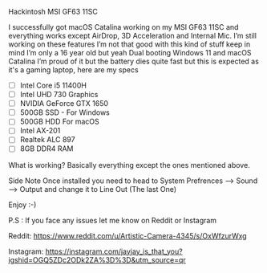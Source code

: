 Hackintosh MSI GF63 11SC

I successfully got macOS Catalina working on my MSI GF63 11SC and everything works except AirDrop, 3D Acceleration and Internal Mic. I’m still working on these features I’m not that good with this kind of stuff keep in mind I’m only a 16 year old but yeah Dual booting Windows 11 and macOS Catalina I’m proud of it but the battery dies quite fast but this is expected as it's a gaming laptop, here are my specs

- [ ] Intel Core i5 11400H
- [ ] Intel UHD 730 Graphics
- [ ] NVIDIA GeForce GTX 1650
- [ ] 500GB SSD - For Windows
- [ ] 500GB HDD  For macOS
- [ ] Intel AX-201
- [ ] Realtek ALC 897
- [ ] 8GB DDR4 RAM

What is working?
  Basically everything except the ones mentioned above.

Side Note 
  Once installed you need to head to System Prefrences --> Sound --> Output and change it to Line Out (The last One)

  Enjoy :-)

  P.S : If you face any issues let me know on Reddit or Instagram

  Reddit: https://www.reddit.com/u/Artistic-Camera-4345/s/OxWfzurWxg

  Instagram: https://instagram.com/jayjay_is_that_you?igshid=OGQ5ZDc2ODk2ZA%3D%3D&utm_source=qr

